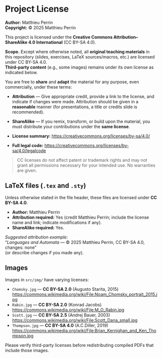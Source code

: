 # Project License

**Author:** Matthieu Perrin  
**Copyright:** © 2025 Matthieu Perrin

This project is licensed under the **Creative Commons Attribution–ShareAlike 4.0 International** (CC BY-SA 4.0).

**Scope.** Except where otherwise noted, all **original teaching materials** in this repository (slides, exercises, LaTeX sources/macros, etc.) are licensed under CC BY-SA 4.0.  
**Third-party content** (e.g., some images) remains under its own license as indicated below.

You are free to **share** and **adapt** the material for any purpose, even commercially, under these terms:
- **Attribution** — Give appropriate credit, provide a link to the license, and indicate if changes were made. Attribution should be given in a **reasonable** manner (for presentations, a title or credits slide is recommended).
- **ShareAlike** — If you remix, transform, or build upon the material, you must distribute your contributions under the **same license**.

- **License summary:** https://creativecommons.org/licenses/by-sa/4.0/  
- **Full legal code:** https://creativecommons.org/licenses/by-sa/4.0/legalcode

> CC licenses do not affect patent or trademark rights and may not grant all permissions necessary for your intended use. No warranties are given.

## LaTeX files (`.tex` and `.sty`)

Unless otherwise stated in the file header, these files are licensed under **CC BY-SA 4.0**.

- **Author:** Matthieu Perrin  
- **Attribution required:** Yes (credit Matthieu Perrin; include the license name and link; indicate modifications if any).  
- **ShareAlike required:** Yes.

*Suggested attribution example:*  
“*Languages and Automata* — © 2025 Matthieu Perrin, CC BY-SA 4.0, changes: none”  
(or describe changes if you made any).

## Images

Images in `src/img/` have varying licenses:

- `Chomsky.jpg` — **CC BY-SA 2.0** (Augusto Starita, 2015)
  <https://commons.wikimedia.org/wiki/File:Noam_Chomsky_portrait_2015.jpg>
- `Rabin.jpg` — **CC BY-SA 2.0** (Konrad Jacobs)  
  <https://commons.wikimedia.org/wiki/File:M_O_Rabin.jpg>
- `Scott.jpg` — **CC BY-SA 2.5** (Andrej Bauer, 2003)  
  <https://commons.wikimedia.org/wiki/File:Scott_Dana_small.jpg>
- `Thompson.jpg` — **CC BY-SA 4.0** (A.C.Diller, 2019)  
  <https://commons.wikimedia.org/wiki/File:Brian_Kernighan_and_Ken_Thompson.jpg>

Please verify third-party licenses before redistributing compiled PDFs that include those images.

